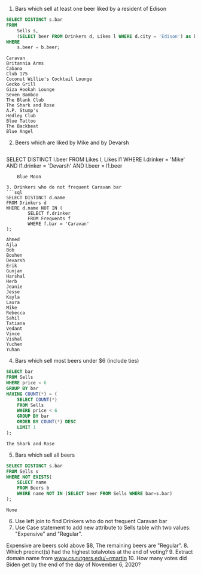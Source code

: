 1. Bars which sell at least one beer liked by a resident of Edison
```sql
SELECT DISTINCT s.bar
FROM
	Sells s,
    (SELECT beer FROM Drinkers d, Likes l WHERE d.city = 'Edison') as b
WHERE
	s.beer = b.beer;
```
	Caravan
	Britannia Arms
	Cabana
	Club 175
	Coconut Willie's Cocktail Lounge
	Gecko Grill
	Giza Hookah Lounge
	Seven Bamboo
	The Blank Club
	The Shark and Rose
	A.P. Stump's
	Hedley Club
	Blue Tattoo
	The Backbeat
	Blue Angel

2. Beers which are liked by Mike and by Devarsh
   ```sql
SELECT DISTINCT l.beer
FROM
	Likes l,
    Likes l1
WHERE
	l.drinker = 'Mike' AND 
    l1.drinker = 'Devarsh' AND 
    l.beer = l1.beer
```
	Blue Moon

3. Drinkers who do not frequent Caravan bar
```sql
SELECT DISTINCT d.name
FROM Drinkers d
WHERE d.name NOT IN (
		SELECT f.drinker
        FROM Frequents f
        WHERE f.bar = 'Caravan'
);
```
	Ahmed
	Ajla
	Bob
	Boshen
	Devarsh
	Erik
	Gunjan
	Harshal
	Herb
	Jeanie
	Jesse
	Kayla
	Laura
	Mike
	Rebecca
	Sahil
	Tatiana
	Vedant
	Vince
	Vishal
	Yuchen
	Yuhan

4. Bars which sell most beers under $6 (include ties)
```sql
SELECT bar
FROM Sells
WHERE price < 6
GROUP BY bar
HAVING COUNT(*) = (
	SELECT COUNT(*)
	FROM Sells
	WHERE price < 6
	GROUP BY bar 
	ORDER BY COUNT(*) DESC
	LIMIT 1
);
```
	The Shark and Rose
5. Bars which sell all beers
```sql
SELECT DISTINCT s.bar
FROM Sells s
WHERE NOT EXISTS(
	SELECT name
	FROM Beers b
	WHERE name NOT IN (SELECT beer FROM Sells WHERE bar=s.bar)
);
```
	None

6. Use left join to find Drinkers who do not frequent Caravan bar
7. Use Case statement to add new attribute to Sells table with two values:  "Expensive" and "Regular".

Expensive are beers sold above $8, The remaining beers are "Regular".
8. Which precinct(s) had the highest totalvotes at the end of voting?
9. Extract domain name from www.cs.rutgers.edu/~rmartin
10. How many votes did Biden get by the end of the day of November 6, 2020?
